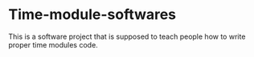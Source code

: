 # Time-module-softwares
This is a software project that is supposed to teach people how to write proper time modules code. 
